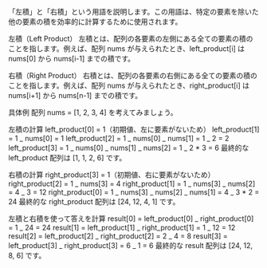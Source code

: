 「左積」と「右積」という用語を説明します。この用語は、特定の要素を除いた他の要素の積を効率的に計算するために使用されます。

左積（Left Product）
左積とは、配列の各要素の左側にある全ての要素の積のことを指します。例えば、配列 nums が与えられたとき、left_product[i] は nums[0] から nums[i-1] までの積です。

右積（Right Product）
右積とは、配列の各要素の右側にある全ての要素の積のことを指します。例えば、配列 nums が与えられたとき、right_product[i] は nums[i+1] から nums[n-1] までの積です。

具体例
配列 nums = [1, 2, 3, 4] を考えてみましょう。

左積の計算
left_product[0] = 1（初期値、左に要素がないため）
left_product[1] = 1 _ nums[0] = 1
left_product[2] = 1 _ nums[0] _ nums[1] = 1 _ 2 = 2
left_product[3] = 1 _ nums[0] _ nums[1] _ nums[2] = 1 _ 2 \* 3 = 6
最終的な left_product 配列は [1, 1, 2, 6] です。

右積の計算
right_product[3] = 1（初期値、右に要素がないため）
right_product[2] = 1 _ nums[3] = 4
right_product[1] = 1 _ nums[3] _ nums[2] = 4 _ 3 = 12
right_product[0] = 1 _ nums[3] _ nums[2] _ nums[1] = 4 _ 3 \* 2 = 24
最終的な right_product 配列は [24, 12, 4, 1] です。

左積と右積を使って答えを計算
result[0] = left_product[0] _ right_product[0] = 1 _ 24 = 24
result[1] = left_product[1] _ right_product[1] = 1 _ 12 = 12
result[2] = left_product[2] _ right_product[2] = 2 _ 4 = 8
result[3] = left_product[3] _ right_product[3] = 6 _ 1 = 6
最終的な result 配列は [24, 12, 8, 6] です。

